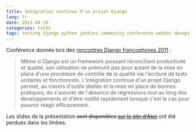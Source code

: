 ```yaml
---
title: Intégration continue d'un projet Django
lang: fr
date: 2011-04-16
categories: talks
tags: testing django python jenkins community conference webdev devops
---
```


Conférence donnée lors des [rencontres Django francophones 2011](http://rencontres.django-fr.org/2011/)&nbsp;:

> Même si Django est un framework puissant réconciliant productivité et qualité, son utilisation ne prémunit pas pour autant de la mise en place d'une procédure de contrôle de la qualité via l'écriture de tests unitaires et fonctionnels. L'intégration continue d'un projet Django permet, au travers d'outils dédiés et la mise en place de bonnes pratiques, de s'assurer de l'absence de régressions tout au long des développements et d'être notifié rapidement lorsque c'est le cas pour pouvoir réagir efficacement.

Les slides de la présentation ~~sont disponibles [sur le site d'Akei](http://www.akei.com/presentations/2011-Djangocong/index.html#slide1)~~ ont été perdues dans les limbes.
